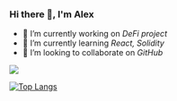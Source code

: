 ### Hi there 👋, I'm Alex


- 🔭 I’m currently working on *DeFi project*
- 🌱 I’m currently learning *React, Solidity*
- 👯 I’m looking to collaborate on *GitHub*

<img 
   src="https://github-readme-stats.vercel.app/api?username=a3ka&show_icons=true&theme=tokyonight" 
/>

[![Top Langs](https://github-readme-stats.vercel.app/api/top-langs/?username=a3ka)](https://github.com/a3ka/github-readme-stats)

<!--
**a3ka/a3ka** is a ✨ _special_ ✨ repository because its `README.md` (this file) appears on your GitHub profile.

Here are some ideas to get you started:

- 🤔 I’m looking for help with ...
- 💬 Ask me about ...
- 📫 How to reach me: ...
- 😄 Pronouns: ...
- ⚡ Fun fact: ...
-->
